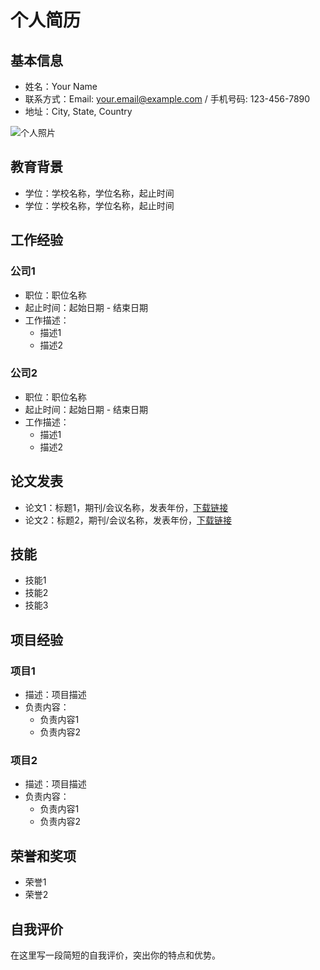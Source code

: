 # 个人简历

## 基本信息
- 姓名：Your Name
- 联系方式：Email: your.email@example.com / 手机号码: 123-456-7890
- 地址：City, State, Country

![个人照片](photo.jpg)

## 教育背景
- 学位：学校名称，学位名称，起止时间
- 学位：学校名称，学位名称，起止时间

## 工作经验
### 公司1
- 职位：职位名称
- 起止时间：起始日期 - 结束日期
- 工作描述：
  - 描述1
  - 描述2

### 公司2
- 职位：职位名称
- 起止时间：起始日期 - 结束日期
- 工作描述：
  - 描述1
  - 描述2

## 论文发表
- 论文1：标题1，期刊/会议名称，发表年份，[下载链接](paper1.pdf)
- 论文2：标题2，期刊/会议名称，发表年份，[下载链接](paper2.pdf)

## 技能
- 技能1
- 技能2
- 技能3

## 项目经验
### 项目1
- 描述：项目描述
- 负责内容：
  - 负责内容1
  - 负责内容2

### 项目2
- 描述：项目描述
- 负责内容：
  - 负责内容1
  - 负责内容2

## 荣誉和奖项
- 荣誉1
- 荣誉2

## 自我评价
在这里写一段简短的自我评价，突出你的特点和优势。
